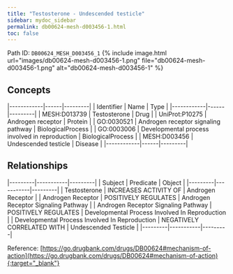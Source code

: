 ```yaml
---
title: "Testosterone - Undescended testicle"
sidebar: mydoc_sidebar
permalink: db00624-mesh-d003456-1.html
toc: false 
---
```



Path ID: `DB00624_MESH_D003456_1`
{% include image.html url="images/db00624-mesh-d003456-1.png" file="db00624-mesh-d003456-1.png" alt="db00624-mesh-d003456-1" %}

## Concepts

|------------|------|---------|
| Identifier | Name | Type    |
|------------|------|---------|
| MESH:D013739 | Testosterone | Drug |
| UniProt:P10275 | Androgen receptor | Protein |
| GO:0030521 | Androgen receptor signaling pathway | BiologicalProcess |
| GO:0003006 | Developmental process involved in reproduction | BiologicalProcess |
| MESH:D003456 | Undescended testicle | Disease |
|------------|------|---------|

## Relationships

|---------|-----------|---------|
| Subject | Predicate | Object  |
|---------|-----------|---------|
| Testosterone | INCREASES ACTIVITY OF | Androgen Receptor |
| Androgen Receptor | POSITIVELY REGULATES | Androgen Receptor Signaling Pathway |
| Androgen Receptor Signaling Pathway | POSITIVELY REGULATES | Developmental Process Involved In Reproduction |
| Developmental Process Involved In Reproduction | NEGATIVELY CORRELATED WITH | Undescended Testicle |
|---------|-----------|---------|

Reference: [https://go.drugbank.com/drugs/DB00624#mechanism-of-action](https://go.drugbank.com/drugs/DB00624#mechanism-of-action){:target="_blank"}